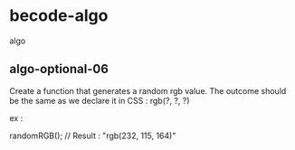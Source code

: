 # becode-algo
algo

## algo-optional-06

Create a function that generates a random rgb value. The outcome should be the same as we declare it in CSS : rgb(?, ?, ?)

ex :

randomRGB();
// Result : "rgb(232, 115, 164)"